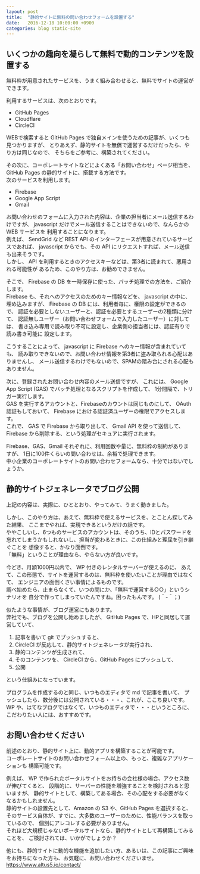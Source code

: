 ```yaml
---
layout: post
title:  "静的サイトに無料の問い合わせフォームを設置する"
date:   2016-12-18 10:00:00 +0900
categories: blog static-site
---
```

## いくつかの趣向を凝らして無料で動的コンテンツを設置する

無料枠が用意されたサービスを、うまく組み合わせると、無料でサイトの運営ができます。  

利用するサービスは、次のとおりです。  

* GitHub Pages
* Cloudflare
* CircleCI

WEBで検索すると GitHub Pages で独自メインを使うための記事が、いくつも見つかりますが、
とりあえず、静的サイトを無償で運営するだけだったら、やり方は同じなので、
そちらをご参考に、構築されてください。  

その次に、コーポレートサイトなどによくある「お問い合わせ」ページ相当を、
GitHub Pages の静的サイトに、搭載する方法です。  
次のサービスを利用します。  

* Firebase
* Google App Script
* Gmail

お問い合わせのフォームに入力された内容は、企業の担当者にメール送信するわけですが、
javascript だけでメール送信することはできないので、なんらかの WEB サービスを
利用することになります。  
例えば、 SendGrid など REST API のインターフェースが用意されているサービスであれば、
javascript からでも、その API にリクエストすれば、メール送信も出来そうです。  
しかし、 API を利用するときのアクセスキーなどは、第3者に読まれて、悪用される可能性が
あるため、このやり方は、お勧めできません。  

そこで、 Firebase の DB を一時保存に使った、バッチ処理での方法を、ご紹介します。  
Firebase も、それへのアクセスのためのキー情報などを、 javascript の中に、
埋め込みますが、 Firebase の DB には、利用者毎に、権限の設定ができるので、
認証を必要としないユーザーと、認証を必要とするユーザーの2種類に分けて、
認証無しユーザー（お問い合わせフォームで入力したユーザー）に対しては、
書き込み専用で読み取り不可に設定し、企業側の担当者には、認証有りで読み書き可能に
設定します。  

こうすることによって、 javascript に Firebase へのキー情報が含まれていても、
読み取りできないので、お問い合わせ情報を第3者に盗み取られる心配はありませんし、
メール送信するわけでもないので、SPAMの踏み台にされる心配もありません。  

次に、登録されたお問い合わせ内容のメール送信ですが、
これには、 Google App Script (GAS) でバッチ処理となるスクリプトを作成して、
1分間隔で、トリガー実行します。  
GAS を実行するアカウントと、Firebaseのカウントは同じものにして、
OAuth 認証もしておいて、 Firebase における認証済ユーザーの権限でアクセスします。  
これで、 GAS で Firebase から取り出して、 Gmail API を使って送信して、 
Firebase から削除する、という処理がセキュアに実行されます。  

Firebase、GAS、Gmail それぞれに、利用回数や量に、無料枠の制約がありますが、
1日に100件くらいの問い合わせは、余裕で処理できます。  
中小企業のコーポレートサイトのお問い合わせフォームなら、十分ではないでしょうか。  

## 静的サイトジェネレータでブログ公開

上記の内容は、実際に、ひととおり、やってみて、うまく動きました。  

しかし、このやり方は、あえて、無料枠で使えるサービスを、とことん探してみた結果、
ここまでやれば、実現できるというだけの話です。  
ややこしいし、6つものサービスのアカウントは、そのうち、IDとパスワードを
忘れてしまうかもしれないし、担当が変わるときに、この仕組みと理屈を引き継ぐことを
想像すると、かなり面倒です。  
「無料」ということが理由なら、やらない方が良いです。  

今どき、月額1000円以内で、 WP 付きのレンタルサーバーが使えるのに、
あえて、この形態で、サイトを運営するのは、無料枠を使いたいことが理由ではなくて、
エンジニアの面倒くさい事情によるものです。  
調べ始めたら、止まらなくて、いつの間にか、「無料で運営する○○」というシナリオを
自分で作ってしまっていたんですね。困ったもんです。 (＾-＾；)

似たような事情が、ブログ運営にもあります。  
弊社でも、ブログを公開し始めましたが、 GitHub Pages で、HPと同居して運営していて、
1. 記事を書いて git でプッシュすると、 
1. CircleCI が反応して、静的サイトジェネレータが実行され、  
1. 静的コンテンツが生成されて、  
1. そのコンテンツを、 CircleCI から、GitHub Pages にプッシュして、
1. 公開  

という仕組みになっています。  

プログラムを作成するのと同じ、いつものエディタで md で記事を書いて、
プッシュしたら、数分後には公開されている・・・、これが、ここち良いです。  
WP や、はてなブログではなくて、いつものエディタで・・・というところに、
こだわりたい人には、おすすめです。

## お問い合わせください

前述のとおり、静的サイト上に、動的アプリを構築することが可能です。  
コーポレートサイトのお問い合わせフォーム以上の、もっと、複雑なアプリケーションも
構築可能です。  

例えば、 WP で作られたポータルサイトをお持ちの会社様の場合、アクセス数が伸びてくると、
段階的に、サーバーの性能を増強することを検討されると思いますが、
静的サイトとして、構築してある場合、その心配をする必要がなくなるかもしれません。  
静的サイトの設置先として、Amazon の S3 や、GitHub Pages を選択すると、
そのサービス自体が、すでに、大多数のユーザーのために、性能バランスを取っているので、
個別にアレコレする必要がありません。  
それほど大規模じゃないポータルサイトなら、静的サイトとして再構築してみることを、
ご検討されては、いかがでしょうか？

他にも、静的サイトに動的な機能を追加したい方、あるいは、この記事にご興味をお持ちになった方も、お気軽に、お問い合わせくださいませ。  
https://www.altus5.io/contact/

